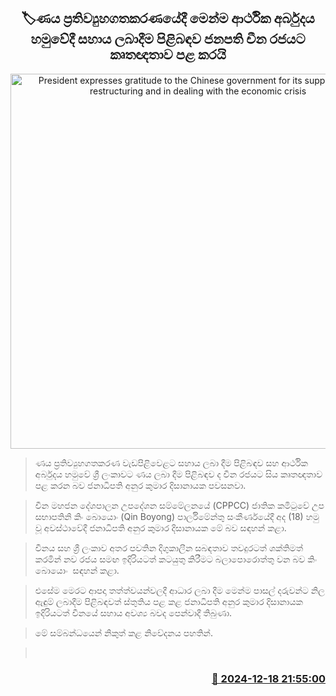<p align='center'><b><h2 align='center' title='President expresses gratitude to the Chinese government for its support in debt restructuring and in dealing with the economic crisis'>🏷ණය ප්‍රතිව්‍යුහගතකරණයේදී මෙන්ම ආර්ථික අර්බුදය හමුවේදී සහාය ලබාදීම පිළිබඳව ජනපති චීන රජයට කෘතඥතාව පළ කරයි </h2></b></p>
<p align='center'><img src='https://helakuru.sgp1.cdn.digitaloceanspaces.com/esana/images/lib/anura-china-tt.jpg' width='600' alt='President expresses gratitude to the Chinese government for its support in debt restructuring and in dealing with the economic crisis'></p>

> ණය ප්‍රතිව්‍යුහගතකරණ වැඩපිළිවෙළට සහාය ලබා දීම පිළිබඳව සහ ආර්ථික අර්බුදය හමුවේ ශ්‍රී ලංකාවට ණය ලබා දීම පිළිබඳව ද චීන රජයට සිය කෘතඥතාව පළ කරන බව ජනාධිපති අනුර කුමාර දිසානායක පවසනවා.

> චීන මහජන දේශපාලන උපදේශන සම්මේලනයේ (CPPCC) ජාතික කමිටුවේ උප සභාපතිනි කිං බොයොං (Qin Boyong) පාර්ලිමේන්තු සංකීර්ණයේදී අද (18) හමු වූ අවස්ථාවේදී ජනාධිපති අනුර කුමාර දිසානායක මේ බව සඳහන් කළා.

> චීනය සහ ශ්‍රී ලංකාව අතර පවතින දිගුකාලීන සබඳතාව තවදුරටත් ශක්තිමත් කරමින් නව රජය සමඟ ඉදිරියටත් කටයුතු කිරීමට බලාපොරොත්තු වන බව කිං බොයොං  සඳහන් කළා.

> එසේම මෙරට ආපදා තත්ත්වයන්වලදී ආධාර ලබා දීම මෙන්ම පාසල් දරුවන්ට නිල ඇඳුම් ලබාදීම පිළිබඳවත් ස්තුතිය පළ කළ ජනාධිපති අනුර කුමාර දිසානායක ඉදිරියටත් චීනයේ සහාය අවශ්‍ය බවද පෙන්වාදී තිබුණා.

> මේ සම්බන්ධයෙන් නිකුත් කළ නිවේදනය පහතින්. 

>  



<h3 align='right'><a href='https://www.helakuru.lk/esana/p/105995/'>📅 2024-12-18 21:55:00</a></h3>
